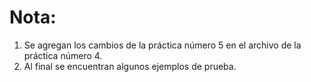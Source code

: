 
# Nota:
1. Se agregan los cambios de la práctica número 5 en el archivo de la práctica número 4.
2. Al final se encuentran algunos ejemplos de prueba.
